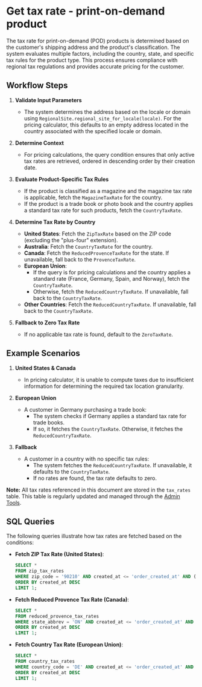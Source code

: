 # Get tax rate - print-on-demand product

The tax rate for print-on-demand (POD) products is determined based on the customer's shipping address and the product's classification. The system evaluates multiple factors, including the country, state, and specific tax rules for the product type. This process ensures compliance with regional tax regulations and provides accurate pricing for the customer.

## Workflow Steps

1. **Validate Input Parameters**
    - The system determines the address based on the locale or domain using `RegionalSite.regional_site_for_locale(locale)`. For the pricing calculator, this defaults to an empty address located in the country associated with the specified locale or domain.

2. **Determine Context**
    - For pricing calculations, the query condition ensures that only active tax rates are retrieved, ordered in descending order by their creation date.

3. **Evaluate Product-Specific Tax Rules**
    - If the product is classified as a magazine and the magazine tax rate is applicable, fetch the `MagazineTaxRate` for the country.
    - If the product is a trade book or photo book and the country applies a standard tax rate for such products, fetch the `CountryTaxRate`.

4. **Determine Tax Rate by Country**
   - **United States**: Fetch the `ZipTaxRate` based on the ZIP code (excluding the "plus-four" extension).
   - **Australia**: Fetch the `CountryTaxRate` for the country.
   - **Canada**: Fetch the `ReducedProvenceTaxRate` for the state. If unavailable, fall back to the `ProvenceTaxRate`.
   - **European Union**:
     - If the query is for pricing calculations and the country applies a standard rate (France, Germany, Spain, and Norway), fetch the `CountryTaxRate`.
     - Otherwise, fetch the `ReducedCountryTaxRate`. If unavailable, fall back to the `CountryTaxRate`.
   - **Other Countries**: Fetch the `ReducedCountryTaxRate`. If unavailable, fall back to the `CountryTaxRate`.

5. **Fallback to Zero Tax Rate**
   - If no applicable tax rate is found, default to the `ZeroTaxRate`.

## Example Scenarios

1. **United States & Canada**
    - In pricing calculator, it is unable to compute taxes due to insufficient information for determining the required tax location granularity.

2. **European Union**
    - A customer in Germany purchasing a trade book:
      - The system checks if Germany applies a standard tax rate for trade books.
      - If so, it fetches the `CountryTaxRate`. Otherwise, it fetches the `ReducedCountryTaxRate`.

3. **Fallback**
    - A customer in a country with no specific tax rules:
      - The system fetches the `ReducedCountryTaxRate`. If unavailable, it defaults to the `CountryTaxRate`.
      - If no rates are found, the tax rate defaults to zero.

**Note:** All tax rates referenced in this document are stored in the `tax_rates` table. This table is regularly updated and managed through the [Admin Tools](https://www.blurb.com/admin/tax_rates).

## SQL Queries

The following queries illustrate how tax rates are fetched based on the conditions:

- **Fetch ZIP Tax Rate (United States)**:

  ```sql
  SELECT *
  FROM zip_tax_rates
  WHERE zip_code = '90210' AND created_at <= 'order_created_at' AND (deleted_at IS NULL OR deleted_at >= 'order_created_at')
  ORDER BY created_at DESC
  LIMIT 1;
  ```

- **Fetch Reduced Provence Tax Rate (Canada)**:

  ```sql
  SELECT *
  FROM reduced_provence_tax_rates
  WHERE state_abbrev = 'ON' AND created_at <= 'order_created_at' AND (deleted_at IS NULL OR deleted_at >= 'order_created_at')
  ORDER BY created_at DESC
  LIMIT 1;
  ```

- **Fetch Country Tax Rate (European Union)**:

  ```sql
  SELECT *
  FROM country_tax_rates
  WHERE country_code = 'DE' AND created_at <= 'order_created_at' AND (deleted_at IS NULL OR deleted_at >= 'order_created_at')
  ORDER BY created_at DESC
  LIMIT 1;
  ```